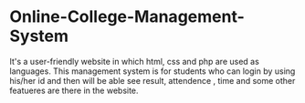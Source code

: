 # Online-College-Management-System
It's a user-friendly website in which html, css and php are used as languages. This management system is for students who can login by using his/her id and then will be able see result, attendence , time and some other featueres are there in the website.

